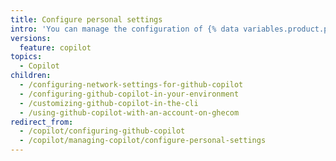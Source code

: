 ```yaml
---
title: Configure personal settings
intro: 'You can manage the configuration of {% data variables.product.prodname_copilot %} in a supported IDE or on {% data variables.product.github %}.'
versions:
  feature: copilot
topics:
  - Copilot
children:
  - /configuring-network-settings-for-github-copilot
  - /configuring-github-copilot-in-your-environment
  - /customizing-github-copilot-in-the-cli
  - /using-github-copilot-with-an-account-on-ghecom
redirect_from:
  - /copilot/configuring-github-copilot
  - /copilot/managing-copilot/configure-personal-settings
---
```

